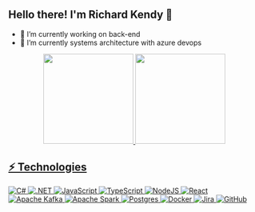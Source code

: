 ## Hello there! I'm Richard Kendy 👋

- 🔭 I’m currently working on back-end
- 🌱 I’m currently systems architecture with azure devops

<div align="center">
  <a href="https://github.com/RichardKT88">
  <img height="180em" src="https://github-readme-stats.vercel.app/api?username=RichardKT88&show_icons=true&theme=dracula&include_all_commits=true&count_private=true"/>
  <img height="180em" src="https://github-readme-stats.vercel.app/api/top-langs/?username=RichardKT88&layout=compact&langs_count=7&theme=dracula"/>
</div>
  
## ⚡ Technologies

![C#](https://img.shields.io/badge/C%23-239120?logo=c-sharp&logoColor=white)
![.NET](https://img.shields.io/badge/.NET-512BD4?logo=dotnet&logoColor=white)
![JavaScript](https://img.shields.io/badge/javascript-%23323330.svg?logo=javascript&logoColor=%23F7DF1E)
![TypeScript](https://img.shields.io/badge/typescript-%23007ACC.svg?logo=typescript&logoColor=white)
![NodeJS](https://img.shields.io/badge/node.js-6DA55F?logo=node.js&logoColor=white)
![React](https://img.shields.io/badge/react-%2320232a.svg?logo=react&logoColor=%2361DAFB)
![Apache Kafka](https://img.shields.io/badge/kafka-%23323330.svg?logo=apache-kafka&logoColor=white)
![Apache Spark](https://img.shields.io/badge/spark-F37626.svg?logo=apache-spark&logoColor=white)
![Postgres](https://img.shields.io/badge/postgres-%23316192.svg?logo=postgresql&logoColor=white)
![Docker](https://img.shields.io/badge/docker-%230db7ed.svg?logo=docker&logoColor=white)
![Jira](https://img.shields.io/badge/Jira-0052CC?&logo=Jira&logoColor=white)
![GitHub](https://img.shields.io/badge/GitHub-100000?logo=github&logoColor=white)  

